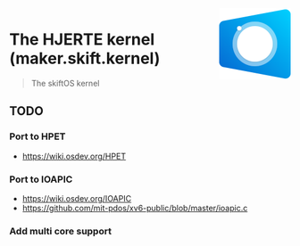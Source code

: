 <img src="doc/logo/logo128.png" align="right" />

# The **HJERTE** kernel (maker.skift.kernel)
> The skiftOS kernel

## TODO

### Port to HPET
- https://wiki.osdev.org/HPET

### Port to IOAPIC
- https://wiki.osdev.org/IOAPIC
- https://github.com/mit-pdos/xv6-public/blob/master/ioapic.c

### Add multi core support